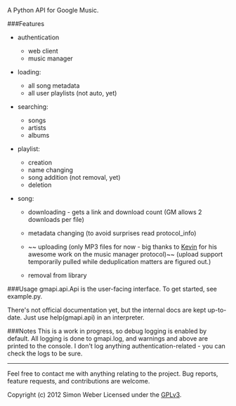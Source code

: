 A Python API for Google Music.


###Features

* authentication
    * web client
    * music manager

* loading:
    * all song metadata
    * all user playlists (not auto, yet)

* searching:
    * songs
    * artists
    * albums

* playlist:
    * creation
    * name changing
    * song addition (not removal, yet)
    * deletion

* song:
    * downloading - gets a link and download count (GM allows 2 downloads per file)
    * metadata changing (to avoid surprises read protocol_info)
    * ~~ uploading (only MP3 files for now - big thanks to [Kevin](https://github.com/antimatter15) for his awesome work on the music manager protocol)~~ (upload support temporarily pulled while deduplication matters are figured out.)
    
    * removal from library

###Usage
gmapi.api.Api is the user-facing interface.
To get started, see example.py.  

There's not official documentation yet, but the internal docs are kept up-to-date. Just use help(gmapi.api) in an interpreter.

###Notes
This is a work in progress, so debug logging is enabled by default.
All logging is done to gmapi.log, and warnings and above are printed to	the console.
I don't	    log anything authentication-related - you can check the  logs to	be sure.



- - -
  
  
Feel free to contact me	with anything relating to the project. Bug reports, feature requests, and contributions are welcome.



Copyright (c) 2012 Simon Weber
Licensed under the [GPLv3](http://www.gnu.org/licenses/gpl.txt).